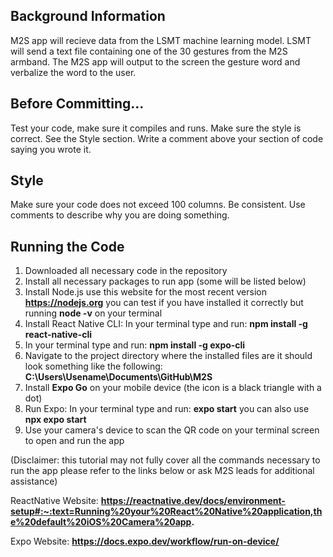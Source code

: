 ## Background Information
M2S app will recieve data from the LSMT machine learning model. LSMT 
will send a text file containing one of the 30 gestures from the M2S 
armband. The M2S app will output to the screen the gesture word and 
verbalize the word to the user.

## Before Committing...
Test your code, make sure it compiles and runs.
Make sure the style is correct. See the Style section.
Write a comment above your section of code saying you wrote it.

## Style
Make sure your code does not exceed 100 columns.
Be consistent.
Use comments to describe why you are doing something.

## Running the Code
1.  Downloaded all necessary code in the repository
2.  Install all necessary packages to run app (some will be listed below)
3.  Install Node.js use this website for the most recent version
    **https://nodejs.org** you can test if you have installed it
    correctly but running **node -v** on your terminal
4.  Install React Native CLI: 
    In your terminal type and run:
    **npm install -g react-native-cli**
5.  In your terminal type and run: 
    **npm install -g expo-cli**
6.  Navigate to the project directory where the installed files are
    it should look something like the following:
    **C:\Users\Usename\Documents\GitHub\M2S**
7.  Install **Expo Go** on your mobile device (the icon is a black
    triangle with a dot)
8.  Run Expo:
    In your terminal type and run:
    **expo start**
    you can also use 
    **npx expo start**
9.  Use your camera's device to scan the QR code on your terminal screen
    to open and run the app

(Disclaimer: this tutorial may not fully cover all the commands 
necessary to run the app please refer to the links below or ask M2S 
leads for additional assistance) 

ReactNative Website:
**https://reactnative.dev/docs/environment-setup#:~:text=Running%20your%20React%20Native%20application,the%20default%20iOS%20Camera%20app.**

Expo Website:
**https://docs.expo.dev/workflow/run-on-device/**
